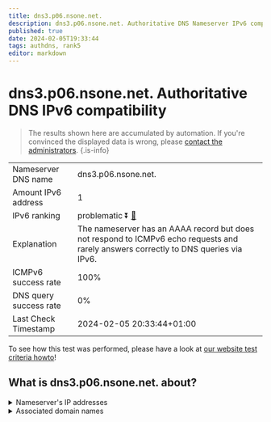 ```yaml
---
title: dns3.p06.nsone.net.
description: dns3.p06.nsone.net. Authoritative DNS Nameserver IPv6 compatibility
published: true
date: 2024-02-05T19:33:44
tags: authdns, rank5
editor: markdown
---
```


# dns3.p06.nsone.net. Authoritative DNS IPv6 compatibility

> The results shown here are accumulated by automation. If you're convinced the displayed data is wrong, please [contact the administrators](/howto/chat). 
{.is-info}




|   |   |
| - | - |
| Nameserver DNS name | dns3.p06.nsone.net.
| Amount IPv6 address | 1
| IPv6 ranking | problematic :arrow_double_down: [🔗](/howto/ranking) |
| Explanation | The nameserver has an AAAA record but does not respond to ICMPv6 echo requests and rarely answers correctly to DNS queries via IPv6. |
| ICMPv6 success rate | 100%|
| DNS query success rate | 0% |
| Last Check Timestamp | 2024-02-05 20:33:44+01:00 |

To see how this test was performed, please have a look at [our website test criteria howto](/howto/testcriteria/authdns)!


## What is dns3.p06.nsone.net. about?




<details>
<summary>Nameserver's IP addresses</summary>

2620:4d:4000:6259:7:6:0:3

</details>



<details>
<summary>Associated domain names</summary>

www.ebay.com

www.nytimes.com

</details>
